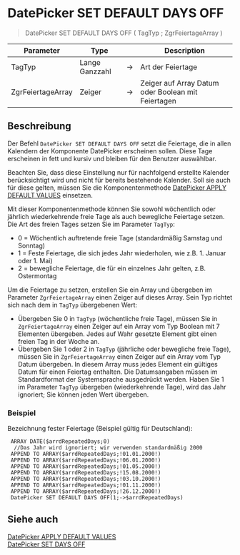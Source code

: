 # DatePicker SET DEFAULT DAYS OFF

> DatePicker SET DEFAULT DAYS OFF ( TagTyp ; ZgrFeiertageArray )

| Parameter | Type |     | Description |
| --- | --- | --- | --- |
| TagTyp | Lange Ganzzahl | → | Art der Feiertage |
| ZgrFeiertageArray | Zeiger | → | Zeiger auf Array Datum oder Boolean mit Feiertagen |

## Beschreibung

Der Befehl `DatePicker SET DEFAULT DAYS OFF` setzt die Feiertage, die in allen Kalendern der Komponente DatePicker erscheinen sollen. Diese Tage erscheinen in fett und kursiv und bleiben für den Benutzer auswählbar.

Beachten Sie, dass diese Einstellung nur für nachfolgend erstellte Kalender berücksichtigt wird und nicht für bereits bestehende Kalender. Soll sie auch für diese gelten, müssen Sie die Komponentenmethode [DatePicker APPLY DEFAULT VALUES](DatePicker%20APPLY%20DEFAULT%20VALUES.de.md) einsetzen.

Mit dieser Komponentenmethode können Sie sowohl wöchentlich oder jährlich wiederkehrende freie Tage als auch bewegliche Feiertage setzen. Die Art des freien Tages setzen Sie im Parameter `TagTyp`:

* 0 = Wöchentlich auftretende freie Tage (standardmäßig Samstag und Sonntag)
* 1 = Feste Feiertage, die sich jedes Jahr wiederholen, wie z.B. 1. Januar oder 1. Mai)
* 2 = bewegliche Feiertage, die für ein einzelnes Jahr gelten, z.B. Ostermontag

Um die Feiertage zu setzen, erstellen Sie ein Array und übergeben im Parameter `ZgrFeiertageArray` einen Zeiger auf dieses Array. Sein Typ richtet sich nach dem in `TagTyp` übergebenen Wert:

* Übergeben Sie 0 in `TagTyp` (wöchentliche freie Tage), müssen Sie in `ZgrFeiertageArray` einen Zeiger auf ein Array vom Typ Boolean mit 7 Elementen übergeben. Jedes auf Wahr gesetzte Element gibt einen freien Tag in der Woche an.
* Übergeben Sie 1 oder 2 in `TagTyp` (jährliche oder bewegliche freie Tage), müssen Sie in `ZgrFeiertageArray` einen Zeiger auf ein Array vom Typ Datum übergeben. In diesem Array muss jedes Element ein gültiges Datum für einen Feiertag enthalten. Die Datumsangaben müssen im Standardformat der Systemsprache ausgedrückt werden. Haben Sie 1 im Parameter `TagTyp` übergeben (wiederkehrende Tage), wird das Jahr ignoriert; Sie können jeden Wert übergeben.

### Beispiel  

Bezeichnung fester Feiertage (Beispiel gültig für Deutschland):

```4d
 ARRAY DATE($arrdRepeatedDays;0)  
  //Das Jahr wird ignoriert; wir verwenden standardmäßig 2000  
 APPEND TO ARRAY($arrdRepeatedDays;!01.01.2000!)  
 APPEND TO ARRAY($arrdRepeatedDays;!06.01.2000!)  
 APPEND TO ARRAY($arrdRepeatedDays;!01.05.2000!)  
 APPEND TO ARRAY($arrdRepeatedDays;!15.08.2000!)  
 APPEND TO ARRAY($arrdRepeatedDays;!03.10.2000!)  
 APPEND TO ARRAY($arrdRepeatedDays;!01.11.2000!)  
 APPEND TO ARRAY($arrdRepeatedDays;!26.12.2000!)  
 DatePicker SET DEFAULT DAYS OFF(1;->$arrdRepeatedDays)
```

## Siehe auch

[DatePicker APPLY DEFAULT VALUES](DatePicker%20APPLY%20DEFAULT%20VALUES.de.md)  
[DatePicker SET DAYS OFF](DatePicker%20SET%20DAYS%20OFF.de.md)
